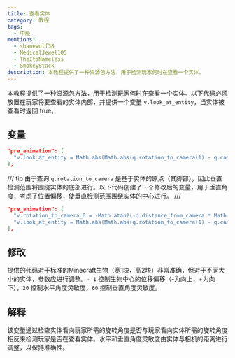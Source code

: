 ```yaml
---
title: 查看实体
category: 教程
tags:
  - 中级
mentions:
  - shanewolf38
  - MedicalJewel105
  - TheItsNameless
  - SmokeyStack
description: 本教程提供了一种资源包方法，用于检测玩家何时在查看一个实体。
---
```


本教程提供了一种资源包方法，用于检测玩家何时在查看一个实体。以下代码必须放置在玩家将要查看的实体内部，并提供一个变量 `v.look_at_entity`，当实体被查看时返回 true。

## 变量

```json title="RP/entity/mob.entity.json"
"pre_animation": [
  "v.look_at_entity = Math.abs(Math.abs(q.rotation_to_camera(1) - q.camera_rotation(1)) - 180) < (20 / q.distance_from_camera) && Math.abs(q.rotation_to_camera(0) + q.camera_rotation(0)) < (10 / q.distance_from_camera);"
],
```

/// tip
由于查询 `q.rotation_to_camera` 是基于实体的原点（其脚部），因此垂直检测范围将围绕实体的底部进行。以下代码创建了一个修改后的变量，用于垂直角度，考虑了位置偏移，使垂直检测范围围绕实体的中心进行。
///

```json title="RP/entity/mob.entity.json"
"pre_animation": [
  "v.rotation_to_camera_0 = -Math.atan2(-q.distance_from_camera * Math.sin(q.rotation_to_camera(0)) - 1, q.distance_from_camera * Math.cos(q.rotation_to_camera(0)));",
  "v.look_at_entity = Math.abs(Math.abs(q.rotation_to_camera(1) - q.camera_rotation(1)) - 180) < (20 / q.distance_from_camera) && Math.abs(v.rotation_to_camera_0 + q.camera_rotation(0)) < (60 / q.distance_from_camera);"
],
```

## 修改

提供的代码对于标准的Minecraft生物（宽1块，高2块）非常准确，但对于不同大小的实体，参数应进行调整。`- 1` 控制生物中心的位移偏移（-为向上，+为向下），`20` 控制水平角度灵敏度，`60` 控制垂直角度灵敏度。

## 解释

该变量通过检查实体看向玩家所需的旋转角度是否与玩家看向实体所需的旋转角度相反来检测玩家是否在查看实体。水平和垂直角度灵敏度由实体与相机的距离进行调整，以保持准确性。